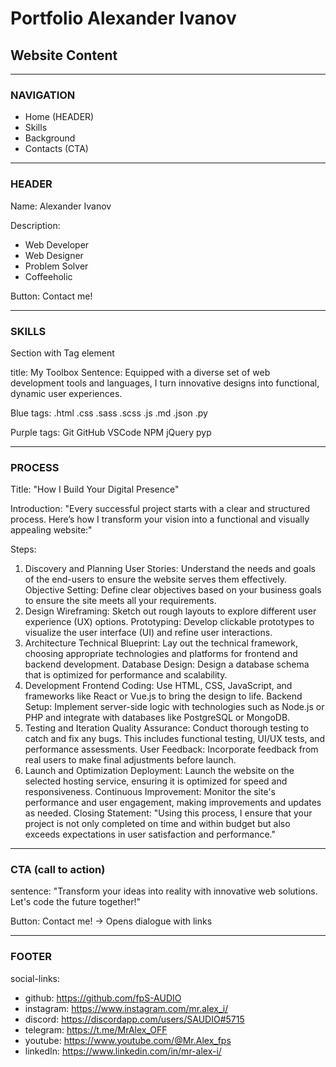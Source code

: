 # Portfolio Alexander Ivanov

## Website Content

---

### NAVIGATION

- Home (HEADER)
- Skills
- Background
- Contacts (CTA)

---

### HEADER

Name: Alexander Ivanov

Description:

- Web Developer
- Web Designer
- Problem Solver
- Coffeeholic

Button: Contact me!

---

### SKILLS

Section with Tag element

title: My Toolbox
Sentence: Equipped with a diverse set of web development tools and languages, I turn innovative designs into functional, dynamic user experiences.

Blue tags:
.html .css .sass .scss .js .md .json .py

Purple tags:
Git GitHub VSCode NPM jQuery pyp

---

### PROCESS

Title:
"How I Build Your Digital Presence"

Introduction:
"Every successful project starts with a clear and structured process. Here’s how I transform your vision into a functional and visually appealing website:"

Steps:

1. Discovery and Planning
   User Stories: Understand the needs and goals of the end-users to ensure the website serves them effectively.
   Objective Setting: Define clear objectives based on your business goals to ensure the site meets all your requirements.
2. Design
   Wireframing: Sketch out rough layouts to explore different user experience (UX) options.
   Prototyping: Develop clickable prototypes to visualize the user interface (UI) and refine user interactions.
3. Architecture
   Technical Blueprint: Lay out the technical framework, choosing appropriate technologies and platforms for frontend and backend development.
   Database Design: Design a database schema that is optimized for performance and scalability.
4. Development
   Frontend Coding: Use HTML, CSS, JavaScript, and frameworks like React or Vue.js to bring the design to life.
   Backend Setup: Implement server-side logic with technologies such as Node.js or PHP and integrate with databases like PostgreSQL or MongoDB.
5. Testing and Iteration
   Quality Assurance: Conduct thorough testing to catch and fix any bugs. This includes functional testing, UI/UX tests, and performance assessments.
   User Feedback: Incorporate feedback from real users to make final adjustments before launch.
6. Launch and Optimization
   Deployment: Launch the website on the selected hosting service, ensuring it is optimized for speed and responsiveness.
   Continuous Improvement: Monitor the site's performance and user engagement, making improvements and updates as needed.
   Closing Statement:
   "Using this process, I ensure that your project is not only completed on time and within budget but also exceeds expectations in user satisfaction and performance."

---

### CTA (call to action)

sentence:
"Transform your ideas into reality with innovative web solutions. Let's code the future together!"

Button:
Contact me! -> Opens dialogue with links

---

### FOOTER

social-links:

- github: https://github.com/fpS-AUDIO
- instagram: https://www.instagram.com/mr.alex_i/
- discord: https://discordapp.com/users/SAUDIO#5715
- telegram: https://t.me/MrAlex_OFF
- youtube: https://www.youtube.com/@Mr.Alex_fps
- linkedIn: https://www.linkedin.com/in/mr-alex-i/

